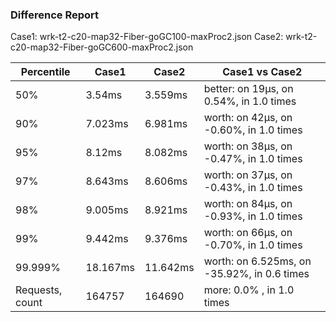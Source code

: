 ### Difference Report
Case1: wrk-t2-c20-map32-Fiber-goGC100-maxProc2.json
Case2: wrk-t2-c20-map32-Fiber-goGC600-maxProc2.json

|Percentile|Case1|Case2|Case1 vs Case2|
|---|---|---|---|
|50%|3.54ms|3.559ms|better: on 19µs, on 0.54%, in 1.0 times |
|90%|7.023ms|6.981ms|worth: on 42µs, on -0.60%, in 1.0 times |
|95%|8.12ms|8.082ms|worth: on 38µs, on -0.47%, in 1.0 times |
|97%|8.643ms|8.606ms|worth: on 37µs, on -0.43%, in 1.0 times |
|98%|9.005ms|8.921ms|worth: on 84µs, on -0.93%, in 1.0 times |
|99%|9.442ms|9.376ms|worth: on 66µs, on -0.70%, in 1.0 times |
|99.999%|18.167ms|11.642ms|worth: on 6.525ms, on -35.92%, in 0.6 times |
|Requests, count|164757|164690|more: 0.0% , in 1.0 times |
